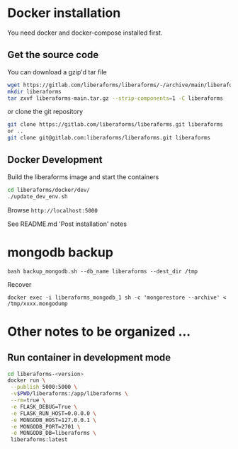 # Docker installation 

You need docker and docker-compose installed first.

## Get the source code

You can download a gzip'd tar file
```bash
wget https://gitlab.com/liberaforms/liberaforms/-/archive/main/liberaforms-main.tar.gz
mkdir liberaforms
tar zxvf liberaforms-main.tar.gz --strip-components=1 -C liberaforms
```
or clone the git repository
```bash
git clone https://gitlab.com/liberaforms/liberaforms.git liberaforms
or ..
git clone git@gitlab.com:liberaforms/liberaforms.git liberaforms
```

## Docker Development
Build the liberaforms image and start the containers
```bash
cd liberaforms/docker/dev/
./update_dev_env.sh
```
Browse `http://localhost:5000`

See README.md 'Post installation' notes


# mongodb backup
```
bash backup_mongodb.sh --db_name liberaforms --dest_dir /tmp
```
Recover
```
docker exec -i liberaforms_mongodb_1 sh -c 'mongorestore --archive' < /tmp/xxxx.mongodump
```

# Other notes to be organized ...


## Run container in development mode
```bash
cd liberaforms-<version>
docker run \
 --publish 5000:5000 \
 -v$PWD/liberaforms:/app/liberaforms \
 --rm=true \
 -e FLASK_DEBUG=True \
 -e FLASK_RUN_HOST=0.0.0.0 \
 -e MONGODB_HOST=127.0.0.1 \
 -e MONGODB_PORT=2701 \
 -e MONGODB_DB=liberaforms \
 liberaforms:latest

```
